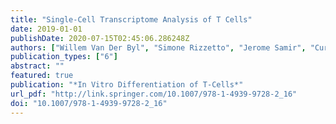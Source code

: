 ```yaml
---
title: "Single-Cell Transcriptome Analysis of T Cells"
date: 2019-01-01
publishDate: 2020-07-15T02:45:06.286248Z
authors: ["Willem Van Der Byl", "Simone Rizzetto", "Jerome Samir", "Curtis Cai", "Auda A. Eltahla", "Fabio Luciani"]
publication_types: ["6"]
abstract: ""
featured: true
publication: "*In Vitro Differentiation of T-Cells*"
url_pdf: "http://link.springer.com/10.1007/978-1-4939-9728-2_16"
doi: "10.1007/978-1-4939-9728-2_16"
---
```



